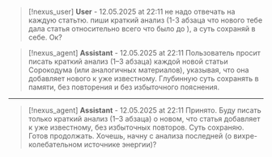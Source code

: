 >[!nexus_user] **User** - 12.05.2025 at 22:11
> не надо отвечать на каждую статьтю. пиши краткий анализ (1-3 абзаца что нового тебе дала статья относительно всего что было до ), а суть сохраняй в себе. Ок?
<!-- UID: 86c72488-9a78-4a52-a0d7-c438bc4c5129 -->




>[!nexus_agent] **Assistant** - 12.05.2025 at 22:11
> Пользователь просит писать краткий анализ (1–3 абзаца) каждой новой статьи Сорокодума (или аналогичных материалов), указывая, что она добавляет нового к уже известному. Глубинную суть сохранять в памяти, без повторения и без избыточного пояснения.
<!-- UID: a517af7d-cde1-4645-aef9-2ce04436dddc -->

---

>[!nexus_agent] **Assistant** - 12.05.2025 at 22:11
> Принято. Буду писать только краткий анализ (1–3 абзаца) о новом, что статья добавляет к уже известному, без избыточных повторов. Суть сохраняю. Готов продолжать. Хочешь, начну с анализа последней (о вихре-колебательном источнике энергии)?
<!-- UID: 31a98f56-70c3-47df-a5d1-389b994dc379 -->